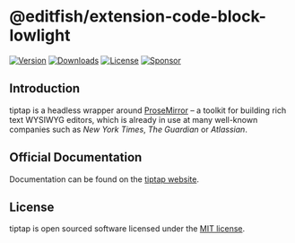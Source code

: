 # @editfish/extension-code-block-lowlight
[![Version](https://img.shields.io/npm/v/@editfish/extension-code-block-lowlight.svg?label=version)](https://www.npmjs.com/package/@editfish/extension-code-block-lowlight)
[![Downloads](https://img.shields.io/npm/dm/@editfish/extension-code-block-lowlight.svg)](https://npmcharts.com/compare/tiptap?minimal=true)
[![License](https://img.shields.io/npm/l/@editfish/extension-code-block-lowlight.svg)](https://www.npmjs.com/package/@editfish/extension-code-block-lowlight)
[![Sponsor](https://img.shields.io/static/v1?label=Sponsor&message=%E2%9D%A4&logo=GitHub)](https://github.com/sponsors/ueberdosis)

## Introduction
tiptap is a headless wrapper around [ProseMirror](https://ProseMirror.net) – a toolkit for building rich text WYSIWYG editors, which is already in use at many well-known companies such as *New York Times*, *The Guardian* or *Atlassian*.

## Official Documentation
Documentation can be found on the [tiptap website](https://tiptap.dev).

## License
tiptap is open sourced software licensed under the [MIT license](https://github.com/ueberdosis/tiptap/blob/main/LICENSE.md).
